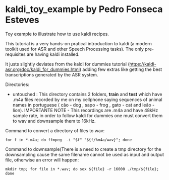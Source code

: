 # kaldi_toy_example by Pedro Fonseca Esteves
Toy example to illustrate how to use kaldi recipes.

This tutorial is a very hands-on pratical introduction to kaldi (a modern toolkit used for ASR and other Speech Processing tasks). The only pre-requisites are having kaldi installed. 

It justs slightly deviates from the kaldi for dummies tutorial (https://kaldi-asr.org/doc/kaldi_for_dummies.html) adding few extras like getting the best transcriptions generated by the ASR system.

Directories:

- untouched : This directory contains 2 folders, **train** and **test** which have .m4a files recorded by me on my cellphone saying sequences of animal names in portuguese ( cão - dog , sapo - frog , gato - cat and leão - lion). IMPORTANTE NOTE - This recordings are .m4a and have 48kHz sample rate, in order to follow kaldi for dummies one must convert them to wav and downsample them to 16kHz.

Command to convert a directory of files to wav: 
```
for f in *.m4a; do ffmpeg  -i "$f" "${f/%m4a/wav}"; done
```

Command to downsample(There is a need to create a tmp directory for the downsampling cause the same filename cannot be used as input and output file, otherwise an error will happen: 
```
mkdir tmp; for file in *.wav; do sox ${file} -r 16000 ./tmp/${file}; done 
```
